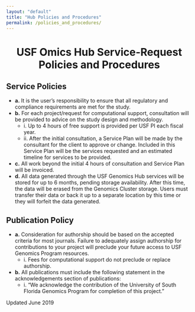 ```yaml
---
layout: "default"
title: "Hub Policies and Procedures"
permalink: /policies_and_procedures/
---
```


<h1 style align="center">USF Omics Hub Service-Request Policies and Procedures</h1>


## Service Policies ##
* **a.** It is the user’s responsibility to ensure that all regulatory and compliance requirements are met for the study.
* **b.** For each project/request for computational support, consultation will be provided to advice on the study design and methodology.
   * i. Up to 4 hours of free support is provided per USF PI each fiscal year.
   * ii. After the initial consultation, a Service Plan will be made by the consultant for the client to approve or change. Included in this Service Plan will be the services requested and an estimated timeline for services to be provided.
* **c.** All work beyond the initial 4 hours of consultation and Service Plan will be invoiced.
* **d.** All data generated through the USF Genomics Hub services will be stored for up to 6 months, pending storage availability. After this time, the data will be erased from the Genomics Cluster storage. Users must transfer their data or back it up to a separate location by this time or they will forfeit the data generated.

## Publication Policy ##
* **a.** Consideration for authorship should be based on the accepted criteria for most journals. Failure to adequately assign authorship for contributions to your project will preclude your future access to USF Genomics Program resources.
  * i. Fees for computational support do not preclude or replace authorship.
* **b.** All publications must include the following statement in the acknowledgements section of publications:
  * i. “We acknowledge the contribution of the University of South Florida Genomics Program for completion of this project.”

Updated June 2019
